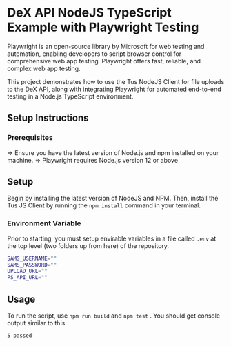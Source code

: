# DeX API NodeJS TypeScript Example with Playwright Testing

Playwright is an open-source library by Microsoft for web testing and automation, enabling developers to script browser control for comprehensive web app testing.
Playwright offers fast, reliable, and complex web app testing.

This project demonstrates how to use the Tus NodeJS Client for file uploads to the DeX API, along with integrating Playwright for automated end-to-end testing in a Node.js TypeScript environment.

## Setup Instructions

### Prerequisites

=> Ensure you have the latest version of Node.js and npm installed on your machine.
=> Playwright requires Node.js version 12 or above

## Setup

Begin by installing the latest version of NodeJS and NPM. Then, install the Tus JS Client by running the `npm install` command in your terminal.

### Environment Variable

Prior to starting, you must setup envirable variables in a file called `.env` at the top level (two folders up from here) of the repository.

```bash
SAMS_USERNAME=""
SAMS_PASSWORD=""
UPLOAD_URL=""
PS_API_URL=""
```

## Usage

To run the script, use `npm run build` and `npm test` . You should get console output similar to this:

```
5 passed

```
